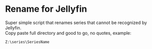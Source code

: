 # Rename for Jellyfin

Super simple script that renames series that cannot be recognized by Jellyfin.</br>
Copy paste full directory and good to go, no quotes, example:</br>
```plaintext
Z:\series\SeriesName

